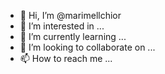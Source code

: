- 👋 Hi, I’m @marimellchior
- 👀 I’m interested in ...
- 🌱 I’m currently learning ...
- 💞️ I’m looking to collaborate on ...
- 📫 How to reach me ...

<!---
marimellchior/marimellchior is a ✨ special ✨ repository because its `README.md` (this file) appears on your GitHub profile.
You can click the Preview link to take a look at your changes.
--->
